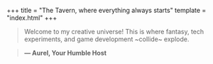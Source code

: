 +++
title = "The Tavern, where everything always starts"
template = "index.html"
+++

> Welcome to my creative universe! This is where fantasy, tech experiments, and game development ~collide~ explode.

> **— Aurel, Your Humble Host**

